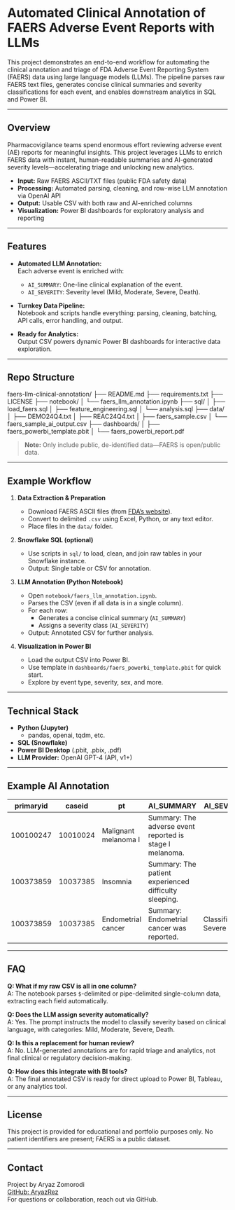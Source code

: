 # Automated Clinical Annotation of FAERS Adverse Event Reports with LLMs

This project demonstrates an end-to-end workflow for automating the clinical annotation and triage of FDA Adverse Event Reporting System (FAERS) data using large language models (LLMs). The pipeline parses raw FAERS text files, generates concise clinical summaries and severity classifications for each event, and enables downstream analytics in SQL and Power BI.

---

## Overview

Pharmacovigilance teams spend enormous effort reviewing adverse event (AE) reports for meaningful insights. This project leverages LLMs to enrich FAERS data with instant, human-readable summaries and AI-generated severity levels—accelerating triage and unlocking new analytics.

- **Input:** Raw FAERS ASCII/TXT files (public FDA safety data)
- **Processing:** Automated parsing, cleaning, and row-wise LLM annotation via OpenAI API
- **Output:** Usable CSV with both raw and AI-enriched columns
- **Visualization:** Power BI dashboards for exploratory analysis and reporting

---

## Features

- **Automated LLM Annotation:**  
  Each adverse event is enriched with:
  - `AI_SUMMARY`: One-line clinical explanation of the event.
  - `AI_SEVERITY`: Severity level (Mild, Moderate, Severe, Death).

- **Turnkey Data Pipeline:**  
  Notebook and scripts handle everything: parsing, cleaning, batching, API calls, error handling, and output.

- **Ready for Analytics:**  
  Output CSV powers dynamic Power BI dashboards for interactive data exploration.

---

## Repo Structure

faers-llm-clinical-annotation/
├── README.md
├── requirements.txt
├── LICENSE
├── notebook/
│   └── faers_llm_annotation.ipynb
├── sql/
│   ├── load_faers.sql
│   ├── feature_engineering.sql
│   └── analysis.sql
├── data/
│   ├── DEMO24Q4.txt
│   ├── REAC24Q4.txt
│   ├── faers_sample.csv
│   └── faers_sample_ai_output.csv
├── dashboards/
│   ├── faers_powerbi_template.pbit
│   └── faers_powerbi_report.pdf



> **Note:** Only include public, de-identified data—FAERS is open/public data.

---

## Example Workflow

1. **Data Extraction & Preparation**  
   - Download FAERS ASCII files (from [FDA’s website](https://fis.fda.gov/extensions/FPD-QDE-FAERS/FPD-QDE-FAERS.html)).
   - Convert to delimited `.csv` using Excel, Python, or any text editor.
   - Place files in the `data/` folder.

2. **Snowflake SQL (optional)**  
   - Use scripts in `sql/` to load, clean, and join raw tables in your Snowflake instance.
   - Output: Single table or CSV for annotation.

3. **LLM Annotation (Python Notebook)**  
   - Open `notebook/faers_llm_annotation.ipynb`.
   - Parses the CSV (even if all data is in a single column).
   - For each row:  
     - Generates a concise clinical summary (`AI_SUMMARY`)
     - Assigns a severity class (`AI_SEVERITY`)
   - Output: Annotated CSV for further analysis.

4. **Visualization in Power BI**  
   - Load the output CSV into Power BI.
   - Use template in `dashboards/faers_powerbi_template.pbit` for quick start.
   - Explore by event type, severity, sex, and more.

---

## Technical Stack

- **Python (Jupyter)**
  - pandas, openai, tqdm, etc.
- **SQL (Snowflake)**
- **Power BI Desktop** (.pbit, .pbix, .pdf)
- **LLM Provider:** OpenAI GPT-4 (API, v1+)

---

## Example AI Annotation

| primaryid | caseid | pt                      | AI_SUMMARY                                               | AI_SEVERITY         |
|-----------|--------|------------------------|----------------------------------------------------------|---------------------|
| 100100247 |10010024| Malignant melanoma I    | Summary: The adverse event reported is stage I melanoma. |                     |
| 100373859 |10037385| Insomnia                | Summary: The patient experienced difficulty sleeping.     |                     |
| 100373859 |10037385| Endometrial cancer      | Summary: Endometrial cancer was reported.                 | Classification: Severe |

---

## FAQ

**Q: What if my raw CSV is all in one column?**  
A: The notebook parses `$`-delimited or pipe-delimited single-column data, extracting each field automatically.

**Q: Does the LLM assign severity automatically?**  
A: Yes. The prompt instructs the model to classify severity based on clinical language, with categories: Mild, Moderate, Severe, Death.

**Q: Is this a replacement for human review?**  
A: No. LLM-generated annotations are for rapid triage and analytics, not final clinical or regulatory decision-making.

**Q: How does this integrate with BI tools?**  
A: The final annotated CSV is ready for direct upload to Power BI, Tableau, or any analytics tool.

---

## License

This project is provided for educational and portfolio purposes only. No patient identifiers are present; FAERS is a public dataset.

---

## Contact

Project by Aryaz Zomorodi  
[GitHub: AryazRez](https://github.com/AryazRez)  
For questions or collaboration, reach out via GitHub.


